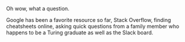 Oh wow, what a question.

Google has been a favorite resource so far, Stack Overflow, finding cheatsheets online, asking quick questions from a family member who happens to be a Turing graduate as well as the Slack board.
